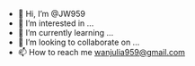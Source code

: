 - 👋 Hi, I’m @JW959
- 👀 I’m interested in ...
- 🌱 I’m currently learning ...
- 💞️ I’m looking to collaborate on ...
- 📫 How to reach me wanjulia959@gmail.com

<!---
JW959/JW959 is a ✨ special ✨ repository because its `README.md` (this file) appears on your GitHub profile.
You can click the Preview link to take a look at your changes.
--->
